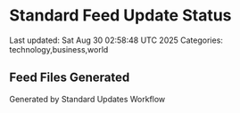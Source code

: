 # Standard Feed Update Status
Last updated: Sat Aug 30 02:58:48 UTC 2025
Categories: technology,business,world

## Feed Files Generated

Generated by Standard Updates Workflow
